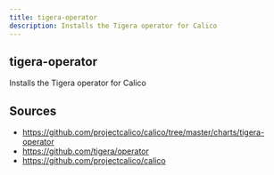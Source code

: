 ```yaml
---
title: tigera-operator
description: Installs the Tigera operator for Calico
---
```


## tigera-operator

Installs the Tigera operator for Calico

## Sources

- https://github.com/projectcalico/calico/tree/master/charts/tigera-operator
- https://github.com/tigera/operator
- https://github.com/projectcalico/calico
